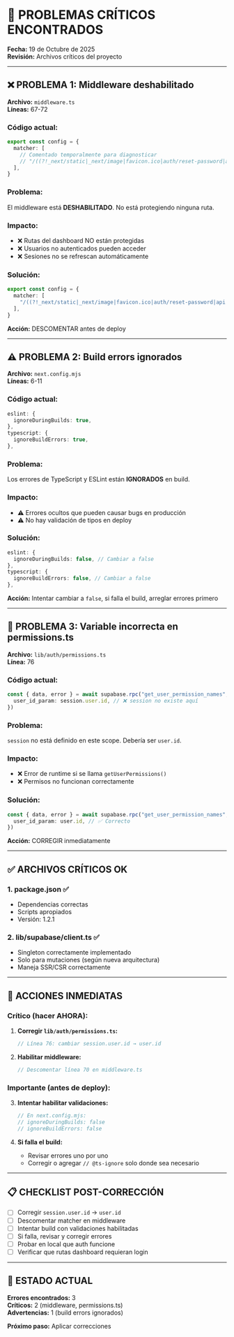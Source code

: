 # 🚨 PROBLEMAS CRÍTICOS ENCONTRADOS

**Fecha:** 19 de Octubre de 2025  
**Revisión:** Archivos críticos del proyecto

---

## ❌ PROBLEMA 1: Middleware deshabilitado

**Archivo:** `middleware.ts`  
**Líneas:** 67-72

### Código actual:
```typescript
export const config = {
  matcher: [
    // Comentado temporalmente para diagnosticar
    // "/((?!_next/static|_next/image|favicon.ico|auth/reset-password|api|).*)",
  ],
}
```

### Problema:
El middleware está **DESHABILITADO**. No está protegiendo ninguna ruta.

### Impacto:
- ❌ Rutas del dashboard NO están protegidas
- ❌ Usuarios no autenticados pueden acceder
- ❌ Sesiones no se refrescan automáticamente

### Solución:
```typescript
export const config = {
  matcher: [
    "/((?!_next/static|_next/image|favicon.ico|auth/reset-password|api|tasacion|public).*)",
  ],
}
```

**Acción:** DESCOMENTAR antes de deploy

---

## ⚠️ PROBLEMA 2: Build errors ignorados

**Archivo:** `next.config.mjs`  
**Líneas:** 6-11

### Código actual:
```typescript
eslint: {
  ignoreDuringBuilds: true,
},
typescript: {
  ignoreBuildErrors: true,
},
```

### Problema:
Los errores de TypeScript y ESLint están **IGNORADOS** en build.

### Impacto:
- ⚠️ Errores ocultos que pueden causar bugs en producción
- ⚠️ No hay validación de tipos en deploy

### Solución:
```typescript
eslint: {
  ignoreDuringBuilds: false, // Cambiar a false
},
typescript: {
  ignoreBuildErrors: false, // Cambiar a false
},
```

**Acción:** Intentar cambiar a `false`, si falla el build, arreglar errores primero

---

## 🐛 PROBLEMA 3: Variable incorrecta en permissions.ts

**Archivo:** `lib/auth/permissions.ts`  
**Línea:** 76

### Código actual:
```typescript
const { data, error } = await supabase.rpc("get_user_permission_names", {
  user_id_param: session.user.id, // ❌ session no existe aquí
})
```

### Problema:
`session` no está definido en este scope. Debería ser `user.id`.

### Impacto:
- ❌ Error de runtime si se llama `getUserPermissions()`
- ❌ Permisos no funcionan correctamente

### Solución:
```typescript
const { data, error } = await supabase.rpc("get_user_permission_names", {
  user_id_param: user.id, // ✅ Correcto
})
```

**Acción:** CORREGIR inmediatamente

---

## ✅ ARCHIVOS CRÍTICOS OK

### 1. package.json ✅
- Dependencias correctas
- Scripts apropiados
- Versión: 1.2.1

### 2. lib/supabase/client.ts ✅
- Singleton correctamente implementado
- Solo para mutaciones (según nueva arquitectura)
- Maneja SSR/CSR correctamente

---

## 🔧 ACCIONES INMEDIATAS

### Crítico (hacer AHORA):

1. **Corregir `lib/auth/permissions.ts`:**
   ```typescript
   // Línea 76: cambiar session.user.id → user.id
   ```

2. **Habilitar middleware:**
   ```typescript
   // Descomentar línea 70 en middleware.ts
   ```

### Importante (antes de deploy):

3. **Intentar habilitar validaciones:**
   ```typescript
   // En next.config.mjs:
   // ignoreDuringBuilds: false
   // ignoreBuildErrors: false
   ```

4. **Si falla el build:**
   - Revisar errores uno por uno
   - Corregir o agregar `// @ts-ignore` solo donde sea necesario

---

## 📋 CHECKLIST POST-CORRECCIÓN

- [ ] Corregir `session.user.id` → `user.id`
- [ ] Descomentar matcher en middleware
- [ ] Intentar build con validaciones habilitadas
- [ ] Si falla, revisar y corregir errores
- [ ] Probar en local que auth funcione
- [ ] Verificar que rutas dashboard requieran login

---

## 🚀 ESTADO ACTUAL

**Errores encontrados:** 3  
**Críticos:** 2 (middleware, permissions.ts)  
**Advertencias:** 1 (build errors ignorados)  

**Próximo paso:** Aplicar correcciones


